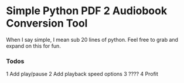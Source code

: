 # Simple Python PDF 2 Audiobook Conversion Tool
When I say simple, I mean sub 20 lines of python. 
Feel free to grab and expand on this for fun. 

### Todos
1 Add play/pause 
2 Add playback speed options
3 ???? 
4 Profit
